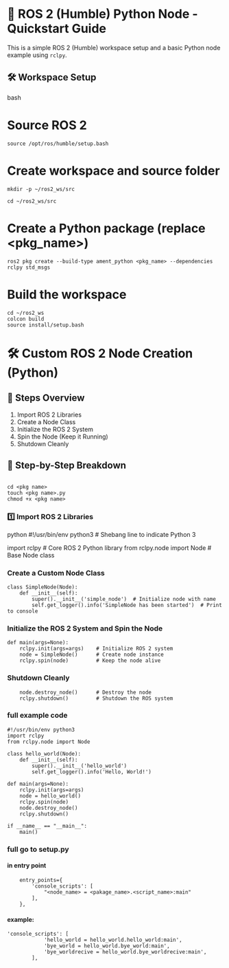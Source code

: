 # 🤖 ROS 2 (Humble) Python Node - Quickstart Guide

This is a simple ROS 2 (Humble) workspace setup and a basic Python node example using `rclpy`.



## 🛠️ Workspace Setup

bash
# Source ROS 2
```
source /opt/ros/humble/setup.bash
```
# Create workspace and source folder
```
mkdir -p ~/ros2_ws/src

cd ~/ros2_ws/src
```
# Create a Python package (replace <pkg_name>)
```
ros2 pkg create --build-type ament_python <pkg_name> --dependencies rclpy std_msgs

```
# Build the workspace
```
cd ~/ros2_ws
colcon build
source install/setup.bash

```

# 🛠️ Custom ROS 2 Node Creation (Python)

## 📌 Steps Overview

1. Import ROS 2 Libraries  
2. Create a Node Class  
3. Initialize the ROS 2 System  
4. Spin the Node (Keep it Running)  
5. Shutdown Cleanly



## 🔹 Step-by-Step Breakdown

```

cd <pkg name>
touch <pkg name>.py
chmod +x <pkg name>
```
### 

### 1️⃣ Import ROS 2 Libraries

python
#!/usr/bin/env python3  # Shebang line to indicate Python 3

import rclpy             # Core ROS 2 Python library
from rclpy.node import Node  # Base Node class


### Create a Custom Node Class
```
class SimpleNode(Node):
    def __init__(self):
        super().__init__('simple_node')  # Initialize node with name
        self.get_logger().info('SimpleNode has been started')  # Print to console

```

### Initialize the ROS 2 System and Spin the Node
```
def main(args=None):
    rclpy.init(args=args)    # Initialize ROS 2 system
    node = SimpleNode()      # Create node instance
    rclpy.spin(node)         # Keep the node alive

```
### Shutdown Cleanly

```
    node.destroy_node()      # Destroy the node
    rclpy.shutdown()         # Shutdown the ROS system

```


### full example code

```
#!/usr/bin/env python3 
import rclpy
from rclpy.node import Node

class hello_world(Node):
    def __init__(self):
        super().__init__('hello_world')
        self.get_logger().info('Hello, World!')

def main(args=None):
    rclpy.init(args=args)
    node = hello_world()
    rclpy.spin(node)
    node.destroy_node()
    rclpy.shutdown()

if __name__ == "__main__":
    main()

```


### full go to setup.py 

#### in entry point

```
    entry_points={
        'console_scripts': [
            "<node_name> = <pakage_name>.<script_name>:main"
        ],
    },

```
#### example:

```
'console_scripts': [
            'hello_world = hello_world.hello_world:main',
            'bye_world = hello_world.bye_world:main',
            'bye_worldrecive = hello_world.bye_worldrecive:main',
        ],

```

